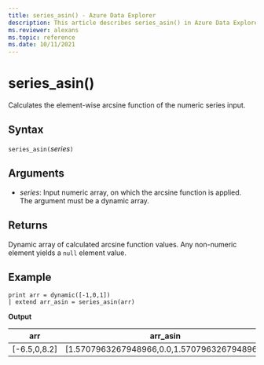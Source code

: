 ```yaml
---
title: series_asin() - Azure Data Explorer
description: This article describes series_asin() in Azure Data Explorer.
ms.reviewer: alexans
ms.topic: reference
ms.date: 10/11/2021
---
```

# series_asin()

Calculates the element-wise arcsine function of the numeric series input.

## Syntax

`series_asin(`*series*`)`

## Arguments

* *series*: Input numeric array, on which the arcsine function is applied. The argument must be a dynamic array. 

## Returns

Dynamic array of calculated arcsine function values. Any non-numeric element yields a `null` element value.

## Example

<!-- csl: https://help.kusto.windows.net/Samples -->
```kusto
print arr = dynamic([-1,0,1])
| extend arr_asin = series_asin(arr)
```

**Output**

|arr|arr_asin|
|---|---|
|[-6.5,0,8.2]|[1.5707963267948966,0.0,1.5707963267948966]|

